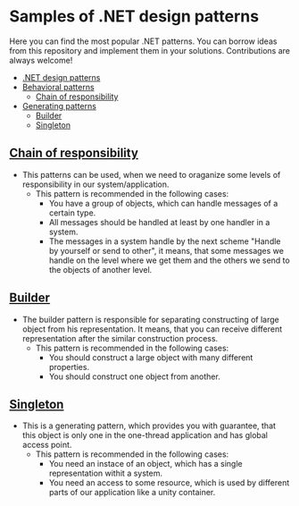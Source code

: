 # Samples of .NET design patterns

Here you can find the most popular .NET patterns. You can borrow ideas from this repository and implement them in your solutions.
Contributions are always welcome!

* [.NET design patterns](#dotnet-design-patterns)
 * [Behavioral patterns](#behavioral)
    * [Chain of responsibility](#chain-of-responsibility)
 * [Generating patterns](#generating)
    * [Builder](#builder)
    * [Singleton](#singleton)

## [Chain of responsibility](https://github.com/AliakseiFutryn/dotnet-design-patterns-samples/blob/master/Behavioral/ChainOfResponsibility/SampleLauncher.cs)

* This patterns can be used, when we need to oraganize some levels of responsibility in our system/application.
  * This pattern is recommended in the following cases:
    * You have a group of objects, which can handle messages of a certain type.
    * All messages should be handled at least by one handler in a system.
    * The messages in a system handle by the next scheme "Handle by yourself or send to other", it means, that some messages we handle on the level where we get them and the others we send to the objects of another level.  
  
## [Builder](https://github.com/AliakseiFutryn/dotnet-design-patterns-samples/blob/master/Generating/Builder/SampleLauncher.cs)

* The builder pattern is responsible for separating constructing of large object from his representation. It means, that you can receive different representation after the similar construction process.
  * This pattern is recommended in the following cases:
    * You should construct a large object with many different properties.
    * You should construct one object from another.
    
## [Singleton](https://github.com/AliakseiFutryn/dotnet-design-patterns-samples/blob/master/Generating/Singleton/SampleLauncher.cs)

* This is a generating pattern, which provides you with guarantee, that this object is only one in the one-thread application and has global access point. 
  * This pattern is recommended in the following cases:
    * You need an instace of an object, which has a single representation withit a system.
    * You need an access to some resource, which is used by different parts of our application like a unity container.  

